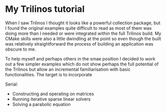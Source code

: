 # My Trilinos tutorial

When I saw Trilinos I thought it looks like a powerful collection package, but
I found the original examples quite difficult to read as most of them was doing
more than I needed or were integrated within the full Trilinos build. My CMake
skills were also a little dwindling at the point so even though the built was
relatively straightforward the process of building an application was obscure
to me.

To help myself and perhaps others in the smae position I decided to work out a
few simpler examples which do not show perhaps the full potential of the
Trilinos but allow an incremental familiarisation with basic functionalities.
The target is to incorporate

Serial:
 - Constructing and operating on matrices
 - Running iterative sparse linear solvers
 - Solving a parabolic equation
